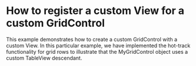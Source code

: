 # How to register a custom View for a custom GridControl


<p>This example demonstrates how to create a custom GridControl with a custom View. In this particular example, we have implemented the hot-track functionality for grid rows to illustrate that the MyGridControl object uses a custom TableView descendant.</p>

<br/>


